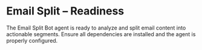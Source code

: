 # Email Split – Readiness

The Email Split Bot agent is ready to analyze and split email content into actionable segments. Ensure all dependencies are installed and the agent is properly configured.